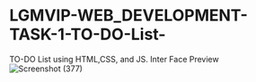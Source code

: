 # LGMVIP-WEB_DEVELOPMENT-TASK-1-TO-DO-List-
TO-DO List using HTML,CSS, and JS.
Inter Face Preview
![Screenshot (377)](https://user-images.githubusercontent.com/86542750/160244895-a5a7dba6-8ac4-45d2-aa0d-57d02cd98e75.png)
